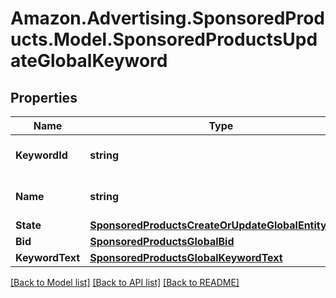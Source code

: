 # Amazon.Advertising.SponsoredProducts.Model.SponsoredProductsUpdateGlobalKeyword

## Properties

Name | Type | Description | Notes
------------ | ------------- | ------------- | -------------
**KeywordId** | **string** | entity object identifier | 
**Name** | **string** | Name for the Keyword | [optional] 
**State** | [**SponsoredProductsCreateOrUpdateGlobalEntityState**](SponsoredProductsCreateOrUpdateGlobalEntityState.md) |  | [optional] 
**Bid** | [**SponsoredProductsGlobalBid**](SponsoredProductsGlobalBid.md) |  | [optional] 
**KeywordText** | [**SponsoredProductsGlobalKeywordText**](SponsoredProductsGlobalKeywordText.md) |  | [optional] 

[[Back to Model list]](../README.md#documentation-for-models) [[Back to API list]](../README.md#documentation-for-api-endpoints) [[Back to README]](../README.md)

